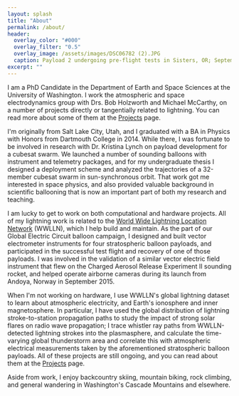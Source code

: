 ```yaml
---
layout: splash
title: "About"
permalink: /about/
header:
  overlay_color: "#000"
  overlay_filter: "0.5"
  overlay_image: /assets/images/DSC06782 (2).JPG
  caption: Payload 2 undergoing pre-flight tests in Sisters, OR; September 2019
excerpt: ""
---
```


I am a PhD Candidate in the Department of Earth and Space Sciences at the University of Washington.  I work the atmospheric and space electrodynamics group with Drs. Bob Holzworth and Michael McCarthy, on a number of projects directly or tangentially related to lightning. You can read more about some of them at the [Projects](/projects/) page. 

I'm originally from Salt Lake City, Utah, and I graduated with a BA in Physics with Honors from Dartmouth College in 2014.  While there, I was fortunate to be involved in research with Dr. Kristina Lynch on payload development for a cubesat swarm.  We launched a number of sounding balloons with instrument and telemetry packages, and for my undergraduate thesis I designed a deployment scheme and analyzed the trajectories of a 32-member cubesat swarm in sun-synchronous orbit.  That work got me interested in space physics, and also provided valuable background in scientific ballooning that is now an important part of both my research and teaching.

I am lucky to get to work on both computational and hardware projects.  All of my lightning work is related to the [World Wide Lightning Location Network](https://wwlln.net) (WWLLN), which I help build and maintain.  As the part of our Global Electric Circuit balloon campaign, I designed and built vector electrometer instruments for four stratospheric balloon payloads, and participated in the successful test flight and recovery of one of those payloads.  I was involved in the validation of a similar vector electric field instrument that flew on the Charged Aerosol Release Experiment II sounding rocket, and helped operate airborne cameras during its launch from Andoya, Norway in September 2015.

When I'm not working on hardware, I use WWLLN's global lightning dataset to learn about atmospheric electricity, and Earth's ionosphere and inner magnetosphere.  In particular, I have used the global distribution of lightning stroke-to-station propagation paths to study the impact of strong solar flares on radio wave propagation; I trace whistler ray paths from WWLLN-detected lightning strokes into the plasmasphere, and calculate the time-varying global thunderstorm area and correlate this with atmospheric electrical measurements taken by the aforementioned stratospheric balloon payloads.  All of these projects are still ongoing, and you can read about them at the [Projects](/projects/) page.

Aside from work, I enjoy backcountry skiing, mountain biking, rock climbing, and general wandering in Washington's Cascade Mountains and elsewhere.
